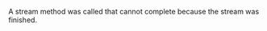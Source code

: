 
A stream method was called that cannot complete because the stream was
finished.

<a id="ERR_STREAM_CANNOT_PIPE"></a>
